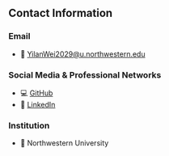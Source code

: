 ## Contact Information

### Email
- 📧 [YilanWei2029@u.northwestern.edu](mailto:YilanWei2029@u.northwestern.edu)

### Social Media & Professional Networks
- 💻 [GitHub](https://github.com/weiyilan9)
- 🔗 [LinkedIn](https://www.linkedin.com/in/yilan-wei-249a2b23a/)

### Institution
- 🏫 Northwestern University

